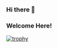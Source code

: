 ### Hi there 👋
### Welcome Here!
[![trophy](https://github-profile-trophy.vercel.app/?username=sunilthapa43)](https://github.com/ryo-ma/github-profile-trophy)
